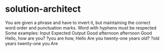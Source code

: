 # solution-architect

You are given a phrase and have to invert it, but maintaining the correct word order and
punctuation marks. Word with hyphens must be respected
Some examples:
Input 		 						Expected Output
Good afternoon 						afternoon Good
Hello, how are you? 				?you are how, Hello
Are you twenty-one years old? 		?old years twenty-one you Are